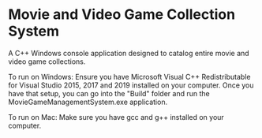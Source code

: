 # Movie and Video Game Collection System
 A C++ Windows console application designed to catalog entire movie and video game collections.

To run on Windows:
Ensure you have Microsoft Visual C++ Redistributable for Visual Studio 2015, 2017 and 2019 installed on your computer.
Once you have that setup, you can go into the "Build" folder and run the MovieGameManagementSystem.exe application.

To run on Mac:
Make sure you have gcc and g++ installed on your computer.
